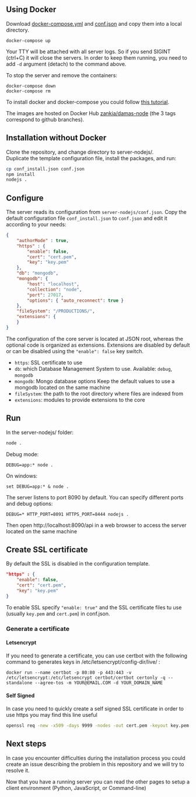 ## Using Docker
Download [docker-compose.yml](http://damas-software.org/docker/docker-compose.yml) and [conf.json](http://damas-software.org/docker/conf.json) and copy them into a local directory.

```shell
docker-compose up
```
Your TTY will be attached with all server logs. So if you send SIGINT (ctrl+C) it will close the servers. In order to keep them running, you need to add `-d` argument (detach) to the command above.

To stop the server and remove the containers:
```shell
docker-compose down
docker-compose rm
```

To install docker and docker-compose you could follow [this tutorial](https://docs.docker.com/compose/install).

The images are hosted on Docker Hub [zankia/damas-node](https://hub.docker.com/r/zankia/damas-node) (the 3 tags correspond to github branches).

## Installation without Docker

Clone the repository, and change directory to server-nodejs/.  
Duplicate the template configuration file, install the packages, and run:
```sh
cp conf_install.json conf.json
npm install
nodejs .
```

## Configure
The server reads its configuration from `server-nodejs/conf.json`. Copy the default configuration file `conf_install.json` to `conf.json` and edit it according to your needs:

```json
{                                                                                                                     
    "authorMode" : true,
    "https" : { 
        "enable": false,
        "cert": "cert.pem",
        "key": "key.pem"
    },  
    "db": "mongodb",
    "mongodb": {
        "host": "localhost",
        "collection": "node",
        "port": 27017,
        "options": { "auto_reconnect": true }
    },  
    "fileSystem": "/PRODUCTIONS/",
    "extensions": {
    }
}
```
The configuration of the core server is located at JSON root, whereas the optional code is organized as extensions. Extensions are disabled by default or can be disabled using the `"enable": false` key switch.

* `https`: SSL certificate to use
* `db`: which Database Management System to use. Available: `debug`, `mongodb`
* `mongodb`: Mongo database options Keep the default values to use a mongodb located on the same machine
* `fileSystem`: the path to the root directory where files are indexed from
* `extensions`: modules to provide extensions to the core

## Run
In the server-nodejs/ folder:
```sh
node .
```
Debug mode:
```
DEBUG=app:* node .
```
On windows:
```
set DEBUG=app:* & node .
```
The server listens to port 8090 by default. You can specify different ports and debug options:
```
DEBUG=* HTTP_PORT=8091 HTTPS_PORT=8444 nodejs .
```
Then open http://localhost:8090/api in a web browser to access the server located on the same machine

## Create SSL certificate
By default the SSL is disabled in the configuration template.
```json
"https" : { 
    "enable": false,
    "cert": "cert.pem",
    "key": "key.pem"
}
```  
To enable SSL specify `"enable: true"` and the SSL certificate files tu use (usually `key.pem` and `cert.pem`) in conf.json.

### Generate a certificate

#### Letsencrypt  
If you need to generate a certificate, you can use certbot with the following command to generates keys in /etc/letsencrypt/config-dir/live/ :
```shell
docker run --name certbot -p 80:80 -p 443:443 -v /etc/letsencrypt:/etc/letsencrypt certbot/certbot certonly -q --standalone --agree-tos -m YOUR@EMAIL.COM -d YOUR_DOMAIN_NAME
```

#### Self Signed  
In case you need to quickly create a self signed SSL certificate in order to use https you may find this line useful
```sh
openssl req -new -x509 -days 9999 -nodes -out cert.pem -keyout key.pem
```

##  Next steps

In case you encounter difficulties during the installation process you could create an issue describing the problem in this repository and we will try to resolve it.

Now that you have a running server you can read the other pages to setup a client environment (Python, JavaScript, or Command-line)